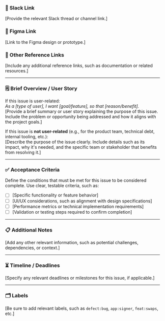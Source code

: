 ### 🎯 Slack Link
[Provide the relevant Slack thread or channel link.]

### 🎨 Figma Link
[Link to the Figma design or prototype.]

### 🔗 Other Reference Links
[Include any additional reference links, such as documentation or related resources.]

---

### 🗒️ Brief Overview / User Story
If this issue is user-related:  
_As a [type of user], I want [goal/feature], so that [reason/benefit]._  
[Provide a brief summary or user story explaining the purpose of this issue. Include the problem or opportunity being addressed and how it aligns with the project goals.]

If this issue is **not user-related** (e.g., for the product team, technical debt, internal tooling, etc.):  
[Describe the purpose of the issue clearly. Include details such as its impact, why it's needed, and the specific team or stakeholder that benefits from resolving it.]

---

### ✅ Acceptance Criteria
Define the conditions that must be met for this issue to be considered complete. Use clear, testable criteria, such as:
- [ ] [Specific functionality or feature behavior]
- [ ] [UI/UX considerations, such as alignment with design specifications]
- [ ] [Performance metrics or technical implementation requirements]
- [ ] [Validation or testing steps required to confirm completion]

---

### 📋 Additional Notes
[Add any other relevant information, such as potential challenges, dependencies, or context.]

---

### ⏳ Timeline / Deadlines
[Specify any relevant deadlines or milestones for this issue, if applicable.]

----

### 🗂️ Labels
[Be sure to add relevant labels, such as `defect:bug`, `app:signer`, `feat:swaps`, etc.]
